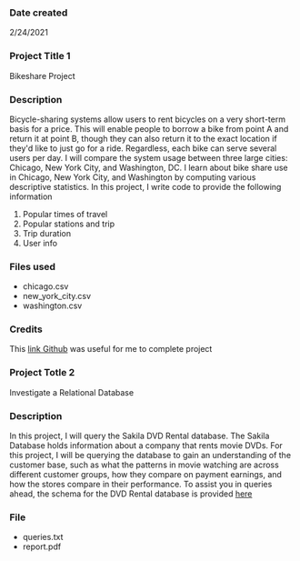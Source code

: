 ### Date created
2/24/2021

### Project Title 1
Bikeshare Project

### Description
Bicycle-sharing systems allow users to rent bicycles on a very short-term basis for a price. This will enable people to borrow a bike from point A and return it at point B, though they can also return it to the exact location if they'd like to just go for a ride. Regardless, each bike can serve several users per day. I will compare the system usage between three large cities: Chicago, New York City, and Washington, DC.
I learn about bike share use in Chicago, New York City, and Washington by computing various descriptive statistics. In this project, I write code to provide the following information
1. Popular times of travel
1. Popular stations and trip
1. Trip duration
1. User info

### Files used
* chicago.csv
* new_york_city.csv
* washington.csv

### Credits
This [link Github](http://google.com) was useful for me to complete project

### Project Totle 2
Investigate a Relational Database

### Description
In this project, I will query the Sakila DVD Rental database. The Sakila Database holds information about a company that rents movie DVDs. For this project, I will be querying the database to gain an understanding of the customer base, such as what the patterns in movie watching are across different customer groups, how they compare on payment earnings, and how the stores compare in their performance. To assist you in queries ahead, the schema for the DVD Rental database is provided [here](https://github.com/sayakouesugi/Programming_for_Data_science_with_Python/blob/master/Investigate_Relational_Database/dvd-rental-erd-2.pdf)

### File
* queries.txt
* report.pdf
